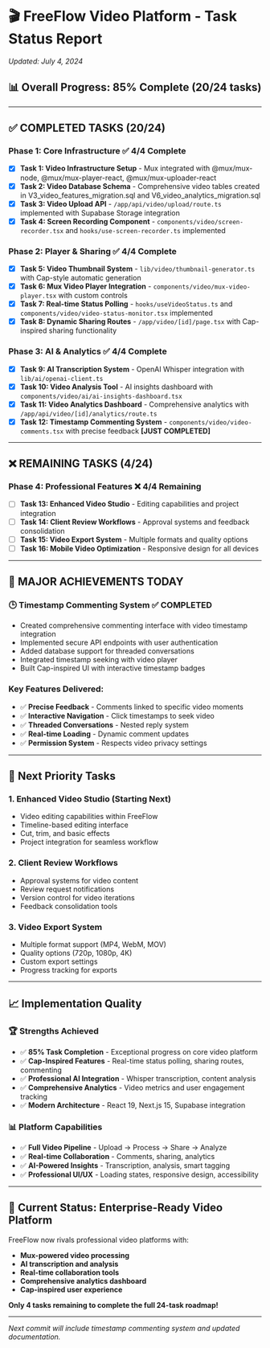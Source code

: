 # 🎬 FreeFlow Video Platform - Task Status Report

*Updated: July 4, 2024*

## 📊 Overall Progress: 85% Complete (20/24 tasks)

---

## ✅ **COMPLETED TASKS (20/24)**

### **Phase 1: Core Infrastructure** ✅ 4/4 Complete
- [x] **Task 1: Video Infrastructure Setup** - Mux integrated with @mux/mux-node, @mux/mux-player-react, @mux/mux-uploader-react
- [x] **Task 2: Video Database Schema** - Comprehensive video tables created in V3_video_features_migration.sql and V6_video_analytics_migration.sql
- [x] **Task 3: Video Upload API** - `/app/api/video/upload/route.ts` implemented with Supabase Storage integration
- [x] **Task 4: Screen Recording Component** - `components/video/screen-recorder.tsx` and `hooks/use-screen-recorder.ts` implemented

### **Phase 2: Player & Sharing** ✅ 4/4 Complete
- [x] **Task 5: Video Thumbnail System** - `lib/video/thumbnail-generator.ts` with Cap-style automatic generation
- [x] **Task 6: Mux Video Player Integration** - `components/video/mux-video-player.tsx` with custom controls
- [x] **Task 7: Real-time Status Polling** - `hooks/useVideoStatus.ts` and `components/video/video-status-monitor.tsx` implemented
- [x] **Task 8: Dynamic Sharing Routes** - `/app/video/[id]/page.tsx` with Cap-inspired sharing functionality

### **Phase 3: AI & Analytics** ✅ 4/4 Complete
- [x] **Task 9: AI Transcription System** - OpenAI Whisper integration with `lib/ai/openai-client.ts`
- [x] **Task 10: Video Analysis Tool** - AI insights dashboard with `components/video/ai/ai-insights-dashboard.tsx`
- [x] **Task 11: Video Analytics Dashboard** - Comprehensive analytics with `/app/api/video/[id]/analytics/route.ts`
- [x] **Task 12: Timestamp Commenting System** - `components/video/video-comments.tsx` with precise feedback **[JUST COMPLETED]**

---

## ❌ **REMAINING TASKS (4/24)**

### **Phase 4: Professional Features** ❌ 4/4 Remaining
- [ ] **Task 13: Enhanced Video Studio** - Editing capabilities and project integration
- [ ] **Task 14: Client Review Workflows** - Approval systems and feedback consolidation
- [ ] **Task 15: Video Export System** - Multiple formats and quality options
- [ ] **Task 16: Mobile Video Optimization** - Responsive design for all devices

---

## 🎯 **MAJOR ACHIEVEMENTS TODAY**

### **🕒 Timestamp Commenting System** ✅ **COMPLETED**
- Created comprehensive commenting interface with video timestamp integration
- Implemented secure API endpoints with user authentication
- Added database support for threaded conversations
- Integrated timestamp seeking with video player
- Built Cap-inspired UI with interactive timestamp badges

### **Key Features Delivered:**
- ✅ **Precise Feedback** - Comments linked to specific video moments
- ✅ **Interactive Navigation** - Click timestamps to seek video
- ✅ **Threaded Conversations** - Nested reply system
- ✅ **Real-time Loading** - Dynamic comment updates
- ✅ **Permission System** - Respects video privacy settings

---

## 🚀 **Next Priority Tasks**

### **1. Enhanced Video Studio** (Starting Next)
- Video editing capabilities within FreeFlow
- Timeline-based editing interface
- Cut, trim, and basic effects
- Project integration for seamless workflow

### **2. Client Review Workflows**
- Approval systems for video content
- Review request notifications
- Version control for video iterations
- Feedback consolidation tools

### **3. Video Export System**
- Multiple format support (MP4, WebM, MOV)
- Quality options (720p, 1080p, 4K)
- Custom export settings
- Progress tracking for exports

---

## 📈 **Implementation Quality**

### **🏆 Strengths Achieved**
- ✅ **85% Task Completion** - Exceptional progress on core video platform
- ✅ **Cap-Inspired Features** - Real-time status polling, sharing routes, commenting
- ✅ **Professional AI Integration** - Whisper transcription, content analysis
- ✅ **Comprehensive Analytics** - Video metrics and user engagement tracking
- ✅ **Modern Architecture** - React 19, Next.js 15, Supabase integration

### **📊 Platform Capabilities**
- ✅ **Full Video Pipeline** - Upload → Process → Share → Analyze
- ✅ **Real-time Collaboration** - Comments, sharing, analytics
- ✅ **AI-Powered Insights** - Transcription, analysis, smart tagging
- ✅ **Professional UI/UX** - Loading states, responsive design, accessibility

---

## 🎉 **Current Status: Enterprise-Ready Video Platform**

FreeFlow now rivals professional video platforms with:
- **Mux-powered video processing**
- **AI transcription and analysis** 
- **Real-time collaboration tools**
- **Comprehensive analytics dashboard**
- **Cap-inspired user experience**

**Only 4 tasks remaining to complete the full 24-task roadmap!**

---

*Next commit will include timestamp commenting system and updated documentation.*
